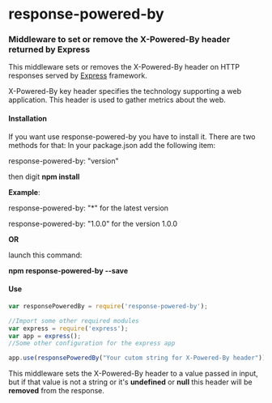 # response-powered-by
### Middleware to set or remove the X-Powered-By header returned by Express

This middleware sets or removes the X-Powered-By header on HTTP responses served by [Express](http://expressjs.com/) framework.

X-Powered-By key header specifies the technology supporting a web application. This header is used to gather metrics about the web.

#### Installation
If you want use response-powered-by you have to install it. There are two methods for that:
In your package.json add the following item: 

response-powered-by: "version"

then digit **npm install**

**Example**:

response-powered-by: "*" for the latest version

response-powered-by: "1.0.0" for the version 1.0.0

**OR**

launch this command:

**npm  response-powered-by --save**

#### Use
```javascript
var responsePoweredBy = require('response-powered-by');

//Import some other required modules
var express = require('express');
var app = express();
//Some other configuration for the express app

app.use(responsePoweredBy("Your cutom string for X-Powered-By header"));

```
This middleware sets the X-Powered-By header to a value passed in input, but if that value is not a string or it's **undefined** or **null** this header will be **removed** from the response.
